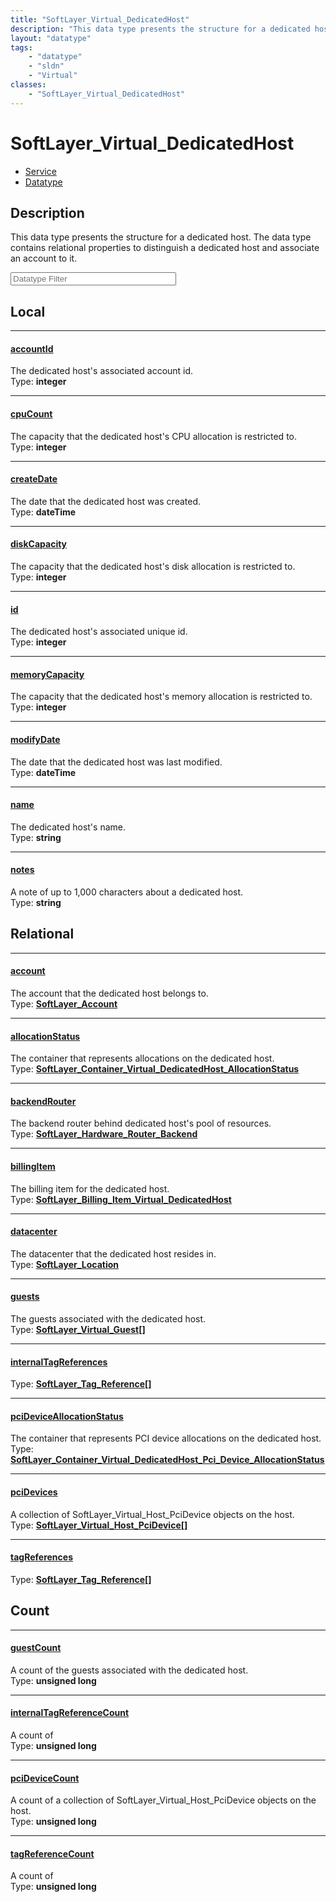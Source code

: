 ```yaml
---
title: "SoftLayer_Virtual_DedicatedHost"
description: "This data type presents the structure for a dedicated host. The data type contains relational properties to distinguish... "
layout: "datatype"
tags:
    - "datatype"
    - "sldn"
    - "Virtual"
classes:
    - "SoftLayer_Virtual_DedicatedHost"
---
```


# SoftLayer_Virtual_DedicatedHost
<div id='service-datatype'>
    <ul id='sldn-reference-tabs'>
    <li id='service'> <a href='/reference/services/SoftLayer_Virtual_DedicatedHost' >Service</a></li>    <li id='datatype'> <a href='/reference/datatypes/SoftLayer_Virtual_DedicatedHost' >Datatype</a></li>
    </ul>
</div>

## Description 


This data type presents the structure for a dedicated host. The data type contains relational properties to distinguish a dedicated host and associate an account to it. 





<!-- Filer BEGIN -->
<div class="view-filters">
        <div class="clearfix">
            <div class="search-input-box">
                <input placeholder="Datatype Filter" onkeyup="titleSearch(inputId='prop-input', divId='properties', elementClass='prop-row')" 
                    type="text" id="prop-input" value="" size="30" maxlength="128" class="form-text">
            </div>
        </div>
</div>
<!-- Filer END -->

<div id="properties" class="content">
<div id="localProperties" class="prop-content" >

## Local
<div class="prop-row">

-----
[accountId]: #accountid
#### [accountId]
The dedicated host's associated account id.   
<span class="type-label">Type: </span>**integer**  



</div>
<div class="prop-row">

-----
[cpuCount]: #cpucount
#### [cpuCount]
The capacity that the dedicated host's CPU allocation is restricted to.   
<span class="type-label">Type: </span>**integer**  



</div>
<div class="prop-row">

-----
[createDate]: #createdate
#### [createDate]
The date that the dedicated host was created.   
<span class="type-label">Type: </span>**dateTime**  



</div>
<div class="prop-row">

-----
[diskCapacity]: #diskcapacity
#### [diskCapacity]
The capacity that the dedicated host's disk allocation is restricted to.   
<span class="type-label">Type: </span>**integer**  



</div>
<div class="prop-row">

-----
[id]: #id
#### [id]
The dedicated host's associated unique id.   
<span class="type-label">Type: </span>**integer**  



</div>
<div class="prop-row">

-----
[memoryCapacity]: #memorycapacity
#### [memoryCapacity]
The capacity that the dedicated host's memory allocation is restricted to.   
<span class="type-label">Type: </span>**integer**  



</div>
<div class="prop-row">

-----
[modifyDate]: #modifydate
#### [modifyDate]
The date that the dedicated host was last modified.   
<span class="type-label">Type: </span>**dateTime**  



</div>
<div class="prop-row">

-----
[name]: #name
#### [name]
The dedicated host's name.   
<span class="type-label">Type: </span>**string**  



</div>
<div class="prop-row">

-----
[notes]: #notes
#### [notes]
A note of up to 1,000 characters about a dedicated host.   
<span class="type-label">Type: </span>**string**  



</div>
</div>
<!-- LOCAL PROPERTY END -->

<div id="relationalProperties"  class="prop-content" >

## Relational
<div class="prop-row">

-----
[account]: #account
#### [account]
The account that the dedicated host belongs to.  
<span class="type-label">Type: </span>**<a href='/reference/datatypes/SoftLayer_Account'>SoftLayer_Account </a>**  



</div>
<div class="prop-row">

-----
[allocationStatus]: #allocationstatus
#### [allocationStatus]
The container that represents allocations on the dedicated host.  
<span class="type-label">Type: </span>**<a href='/reference/datatypes/SoftLayer_Container_Virtual_DedicatedHost_AllocationStatus'>SoftLayer_Container_Virtual_DedicatedHost_AllocationStatus </a>**  



</div>
<div class="prop-row">

-----
[backendRouter]: #backendrouter
#### [backendRouter]
The backend router behind dedicated host's pool of resources.  
<span class="type-label">Type: </span>**<a href='/reference/datatypes/SoftLayer_Hardware_Router_Backend'>SoftLayer_Hardware_Router_Backend </a>**  



</div>
<div class="prop-row">

-----
[billingItem]: #billingitem
#### [billingItem]
The billing item for the dedicated host.  
<span class="type-label">Type: </span>**<a href='/reference/datatypes/SoftLayer_Billing_Item_Virtual_DedicatedHost'>SoftLayer_Billing_Item_Virtual_DedicatedHost </a>**  



</div>
<div class="prop-row">

-----
[datacenter]: #datacenter
#### [datacenter]
The datacenter that the dedicated host resides in.  
<span class="type-label">Type: </span>**<a href='/reference/datatypes/SoftLayer_Location'>SoftLayer_Location </a>**  



</div>
<div class="prop-row">

-----
[guests]: #guests
#### [guests]
The guests associated with the dedicated host.  
<span class="type-label">Type: </span>**<a href='/reference/datatypes/SoftLayer_Virtual_Guest'>SoftLayer_Virtual_Guest[] </a>**  



</div>
<div class="prop-row">

-----
[internalTagReferences]: #internaltagreferences
#### [internalTagReferences]
  
<span class="type-label">Type: </span>**<a href='/reference/datatypes/SoftLayer_Tag_Reference'>SoftLayer_Tag_Reference[] </a>**  



</div>
<div class="prop-row">

-----
[pciDeviceAllocationStatus]: #pcideviceallocationstatus
#### [pciDeviceAllocationStatus]
The container that represents PCI device allocations on the dedicated host.  
<span class="type-label">Type: </span>**<a href='/reference/datatypes/SoftLayer_Container_Virtual_DedicatedHost_Pci_Device_AllocationStatus'>SoftLayer_Container_Virtual_DedicatedHost_Pci_Device_AllocationStatus </a>**  



</div>
<div class="prop-row">

-----
[pciDevices]: #pcidevices
#### [pciDevices]
A collection of SoftLayer_Virtual_Host_PciDevice objects on the host.  
<span class="type-label">Type: </span>**<a href='/reference/datatypes/SoftLayer_Virtual_Host_PciDevice'>SoftLayer_Virtual_Host_PciDevice[] </a>**  



</div>
<div class="prop-row">

-----
[tagReferences]: #tagreferences
#### [tagReferences]
  
<span class="type-label">Type: </span>**<a href='/reference/datatypes/SoftLayer_Tag_Reference'>SoftLayer_Tag_Reference[] </a>**  



</div>

## Count
<div class="prop-row">

-----
[guestCount]: #guestcount
#### [guestCount]
A count of the guests associated with the dedicated host.   
<span class="type-label">Type: </span>**unsigned long**  



</div>
<div class="prop-row">

-----
[internalTagReferenceCount]: #internaltagreferencecount
#### [internalTagReferenceCount]
A count of    
<span class="type-label">Type: </span>**unsigned long**  



</div>
<div class="prop-row">

-----
[pciDeviceCount]: #pcidevicecount
#### [pciDeviceCount]
A count of a collection of SoftLayer_Virtual_Host_PciDevice objects on the host.   
<span class="type-label">Type: </span>**unsigned long**  



</div>
<div class="prop-row">

-----
[tagReferenceCount]: #tagreferencecount
#### [tagReferenceCount]
A count of    
<span class="type-label">Type: </span>**unsigned long**  



</div>
</div>


